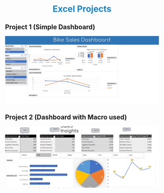 <h1 align="center" style="color:#1986cf">Excel Projects</h1>
<h2>Project 1 (Simple Dashboard)</h2>
<div align="center"><img src="https://github.com/AkashHiremath856/Data-Analysis-Projects/blob/main/Excel/Project%201%20xlsx.png"></div>
<h2>Project 2 (Dashboard with Macro used)</h2>
<div align="center"><img src="https://github.com/AkashHiremath856/Data-Analysis-Projects/blob/main/Excel/image_2023-02-12_01-01-28.png"></div>
